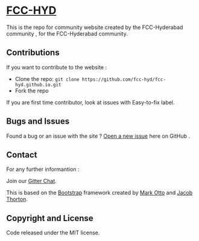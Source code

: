 # [FCC-HYD](https:/fcc-hyd.github.io)

This is the repo for community website created by the FCC-Hyderabad community , for the FCC-Hyderabad community.

## Contributions    


If you want to contribute to the website :

* Clone the repo: `git clone https://github.com/fcc-hyd/fcc-hyd.github.io.git` 
* Fork the repo

If you are first time contributor, look at issues with Easy-to-fix label.


## Bugs and Issues

Found a bug or an issue with the site ? [Open a new issue](https://github.com/fcc-hyd/fcc-hyd.github.io/issues) here on GitHub .

## Contact

 For any further informantion :

Join our   [Gitter Chat](https://gitter.im/fcc-hyd/general).



This is based on the [Bootstrap](http://getbootstrap.com/) framework created by [Mark Otto](https://twitter.com/mdo) and [Jacob Thorton](https://twitter.com/fat).

## Copyright and License

Code released under the MIT license.

